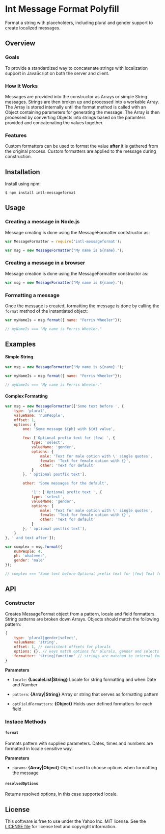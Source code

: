 Int Message Format Polyfill
===========================

Format a string with placeholders, including plural and gender support to
create localized messages.


Overview
--------

### Goals

To provide a standardized way to concatenate strings with localization support
in JavaScript on both the server and client.

### How It Works

Messages are provided into the constructor as Arrays or simple String
messages. Strings are then broken up and processed into a workable Array. The
Array is stored internally until the format method is called with an Object
containing parameters for generating the message. The Array is then processed
by converting Objects into strings based on the paramters provided and
concatenating the values together.

### Features
Custom formatters can be used to format the value __after__ it is gathered from
the original process. Custom formatters are applied to the message during
construction.


Installation
------------

Install using npm:

```shell
$ npm install intl-messageformat
```

Usage
-----

### Creating a message in Node.js

Message creating is done using the MessageFormatter contstructor as:

```javascript
var MessageFormatter = require('intl-messageformat');

var msg = new MessageFormatter("My name is ${name}.");
```

### Creating a message in a browser

Message creation is done using the MessageFormatter constructor as:

```javascript
var msg = new MessageFormatter("My name is ${name}.");
```

### Formatting a message

Once the message is created, formatting the message is done by calling the
`format` method of the instantiated object:

```javascript
var myNameIs = msg.format({ name: "Ferris Wheeler"});

// myNameIs === "My name is Ferris Wheeler."
```

Examples
--------
#### Simple String
```javascript
var msg = new MessageFormatter("My name is ${name}.");

var myNameIs = msg.format({ name: "Ferris Wheeler"});

// myNameIs === "My name is Ferris Wheeler."
```

#### Complex Formatting
```javascript
var msg = new MessageFormatter(['Some text before ', {
    type: 'plural',
    valueName: 'numPeople',
    offset: 1,
    options: {
        one: 'Some message ${ph} with ${#} value',

        few: ['Optional prefix text for |few| ', {
            type: 'select',
            valueName: 'gender',
            options: {
                male: 'Text for male option with \' single quotes',
                female: 'Text for female option with {}',
                other: 'Text for default'
            }
        }, ' optional postfix text'],

        other: 'Some messages for the default',

            '1': ['Optional prefix text ', {
            type: 'select',
            valueName: 'gender',
            options: {
                male: 'Text for male option with \' single quotes',
                female: 'Text for female option with {}',
                other: 'Text for default'
            }
        }, ' optional postfix text'],
    }
}, ' and text after']);

var complex = msg.format({
    numPeople: 4,
    ph: 'whatever',
    gender: 'male'
});

// complex === "Some text before Optional prefix text for |few| Text for male option with ' single quotes optional postfix text and text after"
```

API
---

### Constructor

Creates MessageFormat object from a pattern, locale and field formatters.
String patterns are broken down Arrays. Objects should match the
following pattern:

```javascript
{
    type: 'plural|gender|select',
    valueName: 'string',
    offset: 1, // consistent offsets for plurals
    options: {}, // keys match options for plurals, gender and selects
    formatter: 'string|function' // strings are matched to internal formatters
}
```

**Parameters**

* `locale`: __{LocaleList|String}__ Locale for string formatting and when Date
and Number

* `pattern`: __{Array|String}__ Array or string that serves as formatting
pattern

* `optFieldFormatters`: __{Object}__ Holds user defined formatters for each
field



### Instace Methods

#### `format`
Formats pattern with supplied parameters.
Dates, times and numbers are formatted in locale sensitive way.

**Parameters**

* `params`: __{Array|Object}__ Object used to choose options when formatting
the message


#### `resolvedOptions`
Returns resolved options, in this case supported locale.


License
-------

This software is free to use under the Yahoo Inc. MIT license.
See the [LICENSE file][] for license text and copyright information.


[LICENSE file]: https://github.com/yahoo/intl-messageformat-polyfill/blob/master/LICENSE